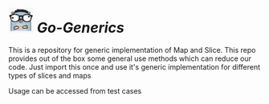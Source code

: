 # <img src="logo.png" width="50" height="50"> <i><b>Go-Generics</b></i>
This is a repository for generic implementation of Map and Slice. This repo provides out of the box some general use methods which can reduce our code. Just import this once and use it's generic implementation for different types of slices and maps


Usage can be accessed from test cases